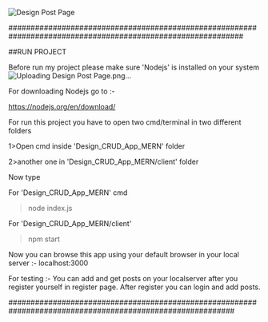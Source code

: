 
![Design Post Page](https://user-images.githubusercontent.com/67092088/140969549-00efee3b-5070-484e-928c-ba0ce5235f07.png)

#############################################################################################################
   
##RUN PROJECT 

Before run my project please make sure 'Nodejs' is installed on your system![Uploading Design Post Page.png…]()


For downloading Nodejs go to :-

https://nodejs.org/en/download/

For run this project you have to open two cmd/terminal in two different folders

1>Open cmd inside 'Design_CRUD_App_MERN' folder

2>another one in 'Design_CRUD_App_MERN/client' folder

Now type

For 'Design_CRUD_App_MERN' cmd

>node index.js

For 'Design_CRUD_App_MERN/client'
>npm start


Now you can browse this app using your default browser in your local server :- localhost:3000 

For testing :- You can add and get posts on your localserver after you register yourself in register page.
               After register you can login and add posts.


###########################################################################################################

